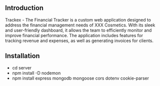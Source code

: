 ## Introduction
Trackex - The Financial Tracker is a custom web application designed to address the financial management needs of XXX Cosmetics. With its sleek and user-friendly dashboard, it allows the team to efficiently monitor and improve financial performance. The application includes features for tracking revenue and expenses, as well as generating invoices for clients.

## Installation
- cd server
- npm install -D nodemon
- npm install express mongodb mongoose cors dotenv cookie-parser
